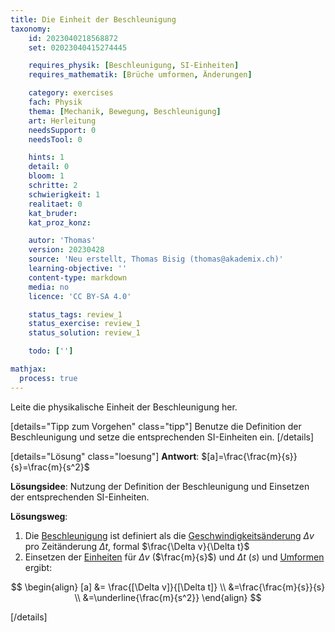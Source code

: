 ```yaml
---
title: Die Einheit der Beschleunigung
taxonomy:
	id: 2023040218568872
	set: 02023040415274445

	requires_physik: [Beschleunigung, SI-Einheiten]
	requires_mathematik: [Brüche umformen, Änderungen]

	category: exercises
	fach: Physik
	thema: [Mechanik, Bewegung, Beschleunigung]
	art: Herleitung
	needsSupport: 0
	needsTool: 0

	hints: 1
	detail: 0
	bloom: 1
	schritte: 2
	schwierigkeit: 1
	realitaet: 0
	kat_bruder:
	kat_proz_konz:

	autor: 'Thomas'
	version: 20230428
	source: 'Neu erstellt, Thomas Bisig (thomas@akademix.ch)'
	learning-objective: ''
	content-type: markdown
	media: no
	licence: 'CC BY-SA 4.0'

	status_tags: review_1
	status_exercise: review_1
	status_solution: review_1

	todo: ['']

mathjax:
  process: true
---
```

Leite die physikalische Einheit der Beschleunigung her.

[details="Tipp zum Vorgehen" class="tipp"]
Benutze die Definition der Beschleunigung und setze die entsprechenden SI-Einheiten ein.
[/details]

[details="Lösung" class="loesung"]
**Antwort**: $[a]=\frac{\frac{m}{s}}{s}=\frac{m}{s^2}$

**Lösungsidee**: Nutzung der Definition der Beschleunigung und Einsetzen der entsprechenden SI-Einheiten.

**Lösungsweg**:
1. Die [Beschleunigung](../../../../../konzepte/konzept-1) ist definiert als die [Geschwindigkeitsänderung](../../../../../konzepte/konzept-1) $\Delta v$ pro Zeitänderung $\Delta t$, formal $\frac{\Delta v}{\Delta t}$
2. Einsetzen der [Einheiten](../../../../../konzepte/konzept-1) für $\Delta v$ ($\frac{m}{s}$) und $\Delta t$ ($s$) und [Umformen](../../../../../konzepte/konzept-1) ergibt:

$$
\begin{align}
[a]	&= \frac{[\Delta v]}{[\Delta t]} \\
		&=\frac{\frac{m}{s}}{s} \\
		&=\underline{\frac{m}{s^2}}
\end{align}
$$

[/details]